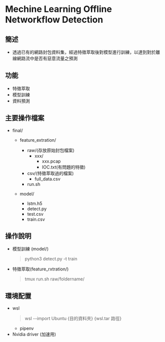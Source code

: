 # Mechine Learning Offline Networkflow Detection

## 簡述
- 透過已有的網路封包資料集，經過特徵萃取後對模型進行訓練，以達到對於離線網路流中是否有惡意流量之預測
## 功能
- 特徵萃取
- 模型訓練
- 資料預測

## 主要操作檔案
- final/
  - feature_extration/
    - raw/(存放原始封包檔案)
      - xxx/
        - xxx.pcap
        - IOC.txt(有問題的特徵)
    - csv/(特徵萃取過的檔案)
      - full_data.csv
    - run.sh

  - model/
    -  lstm.h5
    -  detect.py
    -  test.csv
    -  train.csv

## 操作說明
- 模型訓練 (model/)
  > python3 detect.py -t train
- 特徵萃取(feature_rxtration/)
  > tmux 
  > run.sh raw/foldername/

## 環境配置
- wsl
  > wsl --import Ubuntu {目的資料夾} {wsl.tar 路徑}
  - pipenv 
- Nvidia driver (加速用)
